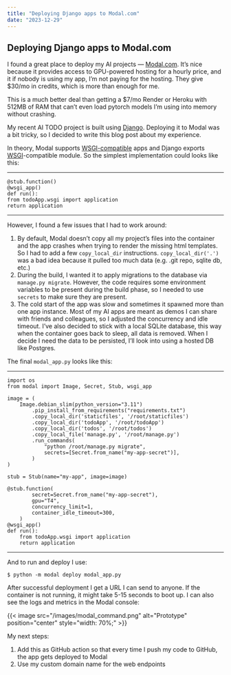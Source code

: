 ```yaml
---
title: "Deploying Django apps to Modal.com"
date: "2023-12-29"
---
```


## Deploying Django apps to Modal.com

I found a great place to deploy my AI projects — [Modal.com](https://www.notion.so/Deploying-Django-apps-to-Modal-com-835da6cd51c042b792b3e65136699c17?pvs=21). It’s nice because it provides access to GPU-powered hosting for a hourly price, and it if nobody is using my app, I’m not paying for the hosting. They give $30/mo in credits, which is more than enough for me.

This is a much better deal than getting a $7/mo Render or Heroku with 512MB of RAM that can’t even load pytorch models I’m using into memory without crashing.

My recent AI TODO project is built using [Django](https://www.djangoproject.com/). Deploying it to Modal was a bit tricky, so I decided to write this blog post about my experience.

In theory, Modal supports [WSGI-compatible](https://modal.com/docs/guide/webhooks#serving-asgi-and-wsgi-apps) apps and Django exports [WSGI](https://docs.djangoproject.com/en/5.0/howto/deployment/wsgi/)-compatible module. So the simplest implementation could looks like this:

---

```
@stub.function()
@wsgi_app()
def run():
from todoApp.wsgi import application
return application
```

---

However, I found a few issues that I had to work around:

1. By default, Modal doesn’t copy all my project’s files into the container and the app crashes when trying to render the missing html templates. So I had to add a few `copy_local_dir` instructions. `copy_local_dir('.')` was a bad idea because it pulled too much data (e.g. .git repo, sqlite db, etc.)
2. During the build, I wanted it to apply migrations to the database via `manage.py migrate`. However, the code requires some environment variables to be present during the build phase, so I needed to use `secrets` to make sure they are present.
3. The cold start of the app was slow and sometimes it spawned more than one app instance. Most of my AI apps are meant as demos I can share with friends and colleagues, so I adjusted the concurrency and idle timeout. I’ve also decided to stick with a local SQLite database, this way when the container goes back to sleep, all data is removed. When I decide I need the data to be persisted, I’ll look into using a hosted DB like Postgres.

The final `modal_app.py` looks like this:

---

```
import os
from modal import Image, Secret, Stub, wsgi_app

image = (
    Image.debian_slim(python_version="3.11")
        .pip_install_from_requirements("requirements.txt")
        .copy_local_dir('staticfiles', '/root/staticfiles')
        .copy_local_dir('todoApp', '/root/todoApp')
        .copy_local_dir('todos', '/root/todos')
        .copy_local_file('manage.py', '/root/manage.py')
        .run_commands(
            "python /root/manage.py migrate",
            secrets=[Secret.from_name("my-app-secret")],
        )
)

stub = Stub(name="my-app", image=image)

@stub.function(
        secret=Secret.from_name("my-app-secret"),
        gpu="T4",
        concurrency_limit=1,
        container_idle_timeout=300,
    )
@wsgi_app()
def run():
    from todoApp.wsgi import application
    return application
```

---

And to run and deploy I use:

```
$ python -m modal deploy modal_app.py
```

After successful deployment I get a URL I can send to anyone. If the container is not running, it might take 5-15 seconds to boot up. I can also see the logs and metrics in the Modal console:

{{< image src="/images/modal_command.png" alt="Prototype" position="center" style="width: 70%;" >}}

My next steps:

1. Add this as GitHub action so that every time I push my code to GitHub, the app gets deployed to Modal
2. Use my custom domain name for the web endpoints
